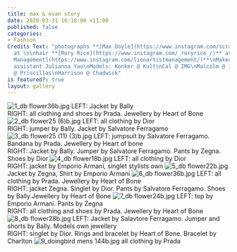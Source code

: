 ```yaml
---
title: max & evan story
date: 2020-03-31 16:18:00 +11:00
published: false
categories:
- Fashion
Credits Text: "photographs **[Max Doyle](https://www.instagram.com/scrap_doyle/)**
  at \n\nhair **[Rory Rice](https://www.instagram.com/_roryrice_/)** at **[Lion Artist
  Management](https://www.instagram.com/lionartistmanagement/)**\nMakeup by Sean Brady\nFashion
  assistant Julianna Yao\nModels: Konker @ Kult\nCal @ IMG\nMalcolm @ IMG\nLachie
  @ Priscillas\nHarrison @ Chadwick"
is featured?: true
layout: gallery
---
```


![1_db flower36b.jpg](/uploads/1_db%20flower36b.jpg)
LEFT: Jacket by Bally                  
RIGHT: all clothing and shoes by Prada. Jewellery by Heart of Bone
![2_db flower25 (6)b.jpg](/uploads/2_db%20flower25%20(6)b.jpg)
LEFT:  all clothing by Dior                
RIGHT: jumper by Bally. Jacket by Salvatore Ferragamo
![3_db flower25 (11) (3)b.jpg](/uploads/3_db%20flower25%20(11)%20(3)b.jpg)
LEFT:   jumpsuit by Salvatore Ferragamo. Bandana by Prada. Jewellery by Heart of bone               
RIGHT: Jacket by Bally. Jumper by Salvatore Ferragamo. Pants by Zegna. Shoes by Dior
![4_db flower18b.jpg](/uploads/4_db%20flower18b.jpg)
LEFT:  all clothing by Dior                
RIGHT: jacket by Emporio Armani, singlet stylists own
![5_db flower22b.jpg](/uploads/5_db%20flower22b.jpg)
Jacket by Zegna, Shirt by Emporio Armani
![6_db flower36b.jpg](/uploads/6_db%20flower36b.jpg)
LEFT:  all clothing by Prada. Jewellery by Heart of Bone               
RIGHT: jacket Zegna. Singlet by Dior. Pants by Salvatore Ferragamo. Shoes by Bally.Jewellery by Heart of Bone
![7_db flower24b.jpg](/uploads/7_db%20flower24b.jpg)
LEFT: top by Emporio Armani. Pants by Zegna                 
RIGHT: all clothing and shoes by Prada. Jewellery by Heart of Bone
![8_db flower28b.jpg](/uploads/8_db%20flower28b.jpg)
LEFT: Jacket by Salavtore Ferragamo. Jumper and shorts by Bally. Models own jewellery                  
RIGHT: singlet by Dior. Rings and bracelet by Heart of Bone. Bracelet by Charlton
![9_doingbird mens 144b.jpg](/uploads/9_doingbird%20mens%20144b.jpg)
all clothing by Prada

